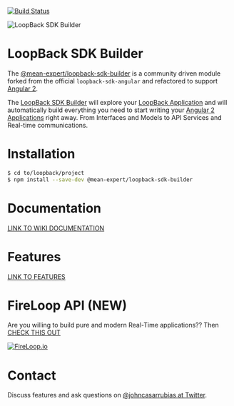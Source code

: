 [![Build Status](https://travis-ci.org/mean-expert-official/loopback-sdk-builder.svg?branch=development)](https://travis-ci.org/mean-expert-official/loopback-sdk-builder)

![LoopBack SDK Builder](https://storage.googleapis.com/mean-expert-images/sdk-builder.jpg)

LoopBack SDK Builder 
==================


The [@mean-expert/loopback-sdk-builder](https://www.npmjs.com/package/@mean-expert/loopback-sdk-builder) is a community driven module forked from the official `loopback-sdk-angular` and refactored to support [Angular 2](http://angular.io).

The [LoopBack SDK Builder](https://www.npmjs.com/package/@mean-expert/loopback-sdk-builder) will explore your [LoopBack Application](http://loopback.io) and will automatically build everything you need to start writing your [Angular 2 Applications](http://angular.io) right away. From Interfaces and Models to API Services and Real-time communications.

# Installation

````sh
$ cd to/loopback/project
$ npm install --save-dev @mean-expert/loopback-sdk-builder
````

# Documentation

[LINK TO WIKI DOCUMENTATION](https://github.com/mean-expert-official/loopback-sdk-builder/wiki)

# Features

[LINK TO FEATURES](https://github.com/mean-expert-official/loopback-sdk-builder/wiki#features)

# FireLoop API (NEW)

Are you willing to build pure and modern Real-Time applications?? Then [CHECK THIS OUT](https://github.com/mean-expert-official/loopback-sdk-builder/wiki/8.-(NEW)-FireLoop-API)

[![FireLoop.io](https://storage.googleapis.com/mean-expert-images/fireloop-logo.png)](https://github.com/mean-expert-official/loopback-sdk-builder/wiki/8.-(NEW)-FireLoop-API)

# Contact

Discuss features and ask questions on [@johncasarrubias at Twitter](https://twitter.com/johncasarrubias).
